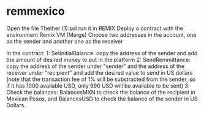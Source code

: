 # remmexico

Open the file Thether (1).sol 
run it in REMIX 
Deploy a contract with the environment Remix VM (Merge)
Choose two addresses in the account, one as the sender and another one as the receiver

In the contract:
1: SetInitialBalance: copy the address of the sender and add the amount of desired money to put in the platform
2: SendRemmittance: copy the address of the sender under "sender" and the address of the receiver under "recipient" and add the desired value to send in US dollars (note that the transaction fee of 1% will be substracted from the sender, so if it has 1000 available USD, only 990 USD will be available to be sent)
3: Check the balances: BalancesMXN to check the balance of the recipient in Mexican Pesos, and BalancesUSD to check the balance of the sender in US Dollars. 
